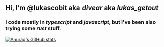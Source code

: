 ## Hi, I’m @lukascobit aka *divear* aka *lukas_getout*

### I code mostly in *typescript* and *javascript*, but I've been also trying some *rust* stuff. 

[![Anurag's GitHub stats](https://github-readme-stats.vercel.app/api?username=lukascobit&show_icons=true&theme=onedark)](https://github.com/anuraghazra/github-readme-stats)
